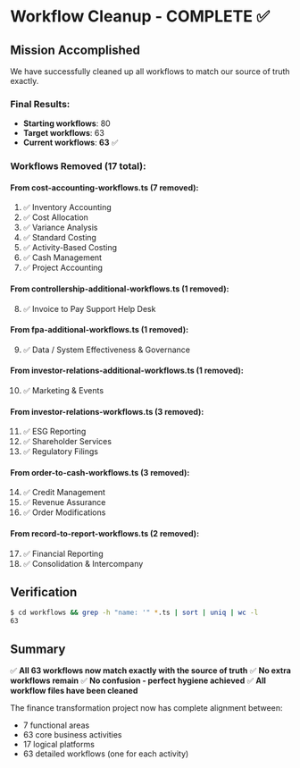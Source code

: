 # Workflow Cleanup - COMPLETE ✅

## Mission Accomplished
We have successfully cleaned up all workflows to match our source of truth exactly.

### Final Results:
- **Starting workflows**: 80
- **Target workflows**: 63  
- **Current workflows**: **63** ✅

### Workflows Removed (17 total):

#### From cost-accounting-workflows.ts (7 removed):
1. ✅ Inventory Accounting
2. ✅ Cost Allocation
3. ✅ Variance Analysis
4. ✅ Standard Costing
5. ✅ Activity-Based Costing
6. ✅ Cash Management
7. ✅ Project Accounting

#### From controllership-additional-workflows.ts (1 removed):
8. ✅ Invoice to Pay Support Help Desk

#### From fpa-additional-workflows.ts (1 removed):
9. ✅ Data / System Effectiveness & Governance

#### From investor-relations-additional-workflows.ts (1 removed):
10. ✅ Marketing & Events

#### From investor-relations-workflows.ts (3 removed):
11. ✅ ESG Reporting
12. ✅ Shareholder Services
13. ✅ Regulatory Filings

#### From order-to-cash-workflows.ts (3 removed):
14. ✅ Credit Management
15. ✅ Revenue Assurance
16. ✅ Order Modifications

#### From record-to-report-workflows.ts (2 removed):
17. ✅ Financial Reporting
18. ✅ Consolidation & Intercompany

## Verification
```bash
$ cd workflows && grep -h "name: '" *.ts | sort | uniq | wc -l
63
```

## Summary
✅ **All 63 workflows now match exactly with the source of truth**
✅ **No extra workflows remain**
✅ **No confusion - perfect hygiene achieved**
✅ **All workflow files have been cleaned**

The finance transformation project now has complete alignment between:
- 7 functional areas
- 63 core business activities  
- 17 logical platforms
- 63 detailed workflows (one for each activity) 